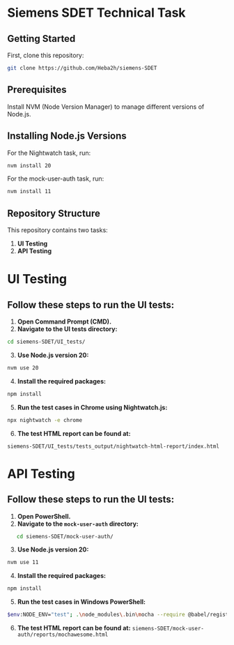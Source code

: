 # Siemens SDET Technical Task

## Getting Started

First, clone this repository:

```sh
git clone https://github.com/Heba2h/siemens-SDET
```
## Prerequisites
Install NVM (Node Version Manager) to manage different versions of Node.js.

## Installing Node.js Versions
For the Nightwatch task, run:
```sh
nvm install 20
```
For the mock-user-auth task, run:
```sh
nvm install 11
```
## Repository Structure

This repository contains two tasks:

1. **UI Testing**
2. **API Testing**

# UI Testing
## Follow these steps to run the UI tests:

1. **Open Command Prompt (CMD).**
2. **Navigate to the UI tests directory:** 
```sh
cd siemens-SDET/UI_tests/
```
3. **Use Node.js version 20:**
```sh
nvm use 20
```
4. **Install the required packages:**
```sh
npm install
```
5. **Run the test cases in Chrome using Nightwatch.js:**
```sh
npx nightwatch -e chrome
```
6. **The test HTML report can be found at:**

```siemens-SDET/UI_tests/tests_output/nightwatch-html-report/index.html```

# API Testing
## Follow these steps to run the UI tests:

1. **Open PowerShell.**
2. **Navigate to the `mock-user-auth` directory:**

```sh
   cd siemens-SDET/mock-user-auth/
```

3. **Use Node.js version 20:**
```sh
nvm use 11
```
4. **Install the required packages:**
```sh
npm install
```
5. **Run the test cases in Windows PowerShell:**
```sh
$env:NODE_ENV="test"; .\node_modules\.bin\mocha --require @babel/register --require babel-polyfill --reporter mocha-multi-reporters --reporter-options configFile=reporter-config.json .\test\**\*.spec.js
```
 6. **The test HTML report can be found at:**
  ```siemens-SDET/mock-user-auth/reports/mochawesome.html```
